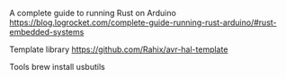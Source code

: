 A complete guide to running Rust on Arduino
https://blog.logrocket.com/complete-guide-running-rust-arduino/#rust-embedded-systems

Template library
https://github.com/Rahix/avr-hal-template

Tools
brew install usbutils
